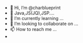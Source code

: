- 👋 Hi, I’m @charblueprint
- 👀 Java,JS(JQ),JSP....
- 🌱 I’m currently learning ...
- 💞️ I’m looking to collaborate on ...
- 📫 How to reach me ...
-   

<!---
charblueprint/charblueprint is a ✨ special ✨ repository because its `README.md` (this file) appears on your GitHub profile.
You can click the Preview link to take a look at your changes.
--->
